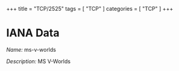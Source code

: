 +++
title = "TCP/2525"
tags = [ "TCP" ]
categories = [ "TCP" ]
+++

# IANA Data

_Name:_ ms-v-worlds

_Description:_ MS V-Worlds

